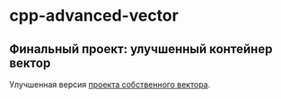 # cpp-advanced-vector
## Финальный проект: улучшенный контейнер вектор

Улучшенная версия [проекта собственного вектора](https://github.com/Lyrical-Assault/cpp-simple-vector). 